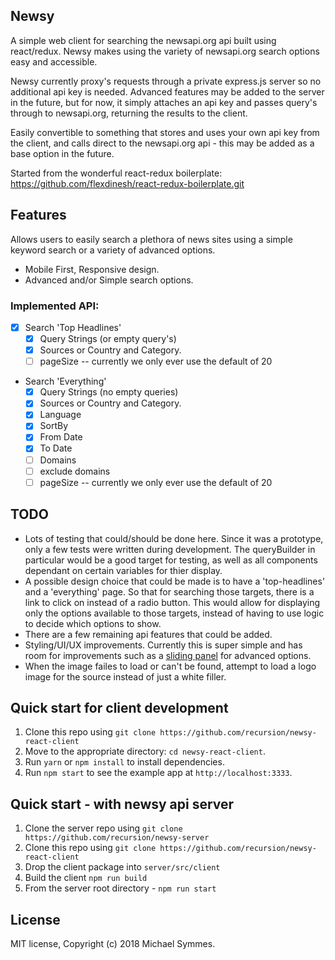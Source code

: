 ## Newsy

A simple web client for searching the newsapi.org api built using react/redux. Newsy makes using the variety of newsapi.org search options easy and accessible.

Newsy currently proxy's requests through a private express.js server so no additional api key is needed. Advanced features may be added to the server in the future, but for now, it simply attaches an api key and passes query's through to newsapi.org, returning the results to the client. 

Easily convertible to something that stores and uses your own api key from the client, and calls direct to the newsapi.org api - this may be added as a base option in the future.

Started from the wonderful react-redux boilerplate: https://github.com/flexdinesh/react-redux-boilerplate.git

## Features
Allows users to easily search a plethora of news sites using a simple keyword search or a variety of advanced options.

- Mobile First, Responsive design.
- Advanced and/or Simple search options.

### Implemented API:
- [x] Search 'Top Headlines'
  - [x] Query Strings (or empty query's)
  - [x] Sources or Country and Category.
  - [ ] pageSize -- currently we only ever use the default of 20

- Search 'Everything'
  - [x] Query Strings (no empty queries)
  - [x] Sources or Country and Category.
  - [x] Language
  - [x] SortBy
  - [x] From Date
  - [x] To Date
  - [ ] Domains
  - [ ] exclude domains
  - [ ] pageSize -- currently we only ever use the default of 20

## TODO
- Lots of testing that could/should be done here. Since it was a prototype, only a few tests were written during development. The queryBuilder in particular would be a good target for testing, as well as all components dependant on certain variables for thier display.
- A possible design choice that could be made is to have a 'top-headlines' and a 'everything' page. So that for searching those targets, there is a link to click on instead of a radio button. This would allow for displaying only the options available to those targets, instead of having to use logic to decide which options to show.
- There are a few remaining api features that could be added.
- Styling/UI/UX improvements. Currently this is super simple and has room for improvements such as a [sliding panel](https://www.npmjs.com/package/react-sliding-pane) for advanced options.
- When the image failes to load or can't be found, attempt to load a logo image for the source instead of just a white filler.

## Quick start for client development

1. Clone this repo using `git clone https://github.com/recursion/newsy-react-client`
2. Move to the appropriate directory: `cd newsy-react-client`.<br />
3. Run `yarn` or `npm install` to install dependencies.<br />
4. Run `npm start` to see the example app at `http://localhost:3333`.

## Quick start - with newsy api server

1. Clone the server repo using `git clone https://github.com/recursion/newsy-server`
2. Clone this repo using `git clone https://github.com/recursion/newsy-react-client`
3. Drop the client package into `server/src/client`
4. Build the client `npm run build`
5. From the server root directory - `npm run start`

## License

MIT license, Copyright (c) 2018 Michael Symmes.
